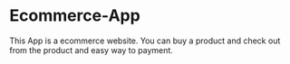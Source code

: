 # Ecommerce-App
This App is a ecommerce website. You can buy a product and check out from the product and easy way to payment.
